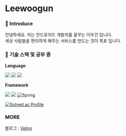 # Leewoogun

### 🌱 Introduce
안녕하세요. 저는 안드로이드 개발자를 꿈꾸는 이우건 입니다.<br>
세상 사람들을 편리하게 해주는 서비스를 만드는 것이 목표 입니다.

### 🔭 기술 스택 및 공부 중

**Language**

<img src="https://img.shields.io/badge/Kotlin-7F52FF?style=badge&logo=Kotlin&logoColor=white"> <img src="https://img.shields.io/badge/Python-3776AB?style=badge&logo=Python&logoColor=white"> <img src="https://img.shields.io/badge/java-007396?style=badge&logo=OpenJDK&logoColor=white">

**Framework**

<img src="https://img.shields.io/badge/Android-3DDC84?style=for-the-badge&logo=Android&logoColor=white"> <img src="https://img.shields.io/badge/Jetpack compose-4285F4?style=for-the-badge&logo=Jetpack compose&logoColor=white">  ![Spring](https://img.shields.io/badge/springBoot-%236DB33F.svg?style=for-the-badge&logo=springBoot&logoColor=white)

[![Solved.ac Profile](http://mazassumnida.wtf/api/v2/generate_badge?boj=bome519)](https://solved.ac/bome519/)

### MORE
블로그 : [Velog](https://velog.io/@bome519/posts)


<!--
**Leewoogun/Leewoogun** is a ✨ _special_ ✨ repository because its `README.md` (this file) appears on your GitHub profile.

Here are some ideas to get you started:

- 🔭 I’m currently working on ...
- 🌱 I’m currently learning ...
- 👯 I’m looking to collaborate on ...
- 🤔 I’m looking for help with ...
- 💬 Ask me about ...
- 📫 How to reach me: ...
- 😄 Pronouns: ...
- ⚡ Fun fact: ...
-->
